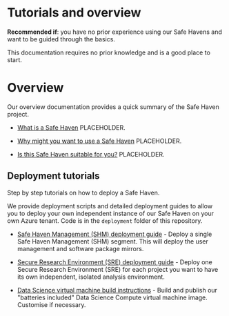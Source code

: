 # Tutorials and overview

**Recommended if**: you have no prior experience using our Safe Havens and want to be guided through the basics.

This documentation requires no prior knowledge and is a good place to start.

# Overview

Our overview documentation provides a quick summary of the Safe Haven project.

- [What is a Safe Haven](quick_overview/what-is-a-safe-haven) PLACEHOLDER.

- [Why might you want to use a Safe Haven](quick_overview/why-might-you-use-a-safe-haven) PLACEHOLDER.

- [Is this Safe Haven suitable for you?](is-this-safe-haven-suitable-for-you) PLACEHOLDER.


## Deployment tutorials

Step by step tutorials on how to deploy a Safe Haven.

We provide deployment scripts and detailed deployment guides to allow you to deploy your own independent instance of our Safe Haven on your own Azure tenant. Code is in the `deployment` folder of this repository.


  - [Safe Haven Management (SHM) deployment guide](deployment_instructions/how-to-deploy-shm.md) - Deploy a single Safe Haven Management (SHM) segment. This will deploy the user management and software package mirrors.


  - [Secure Research Environment (SRE) deployment guide](deployment_instructions/how-to-deploy-sre) - Deploy one Secure Research Environment (SRE) for each project you want to have its own independent, isolated analysis environment.

  - [Data Science virtual machine build instructions](deployment_instructions/how-to-customise-dsvm-image.md) - Build and publish our "batteries included" Data Science Compute virtual machine image. Customise if necessary.

